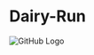 Dairy-Run
=========

![GitHub Logo](https://github.com/utarsuno/DairyRun/blob/master/Dairy_Run-android/assets/data/texture/main_menu_hd.png?raw=true)

